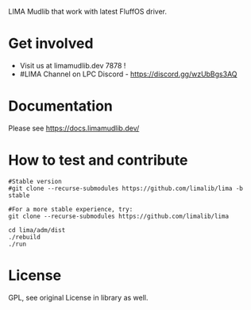 LIMA Mudlib that work with latest FluffOS driver.

# Get involved
- Visit us at limamudlib.dev 7878 !
- #LIMA Channel on LPC Discord - https://discord.gg/wzUbBgs3AQ

# Documentation
Please see https://docs.limamudlib.dev/

# How to test and contribute
```
#Stable version
#git clone --recurse-submodules https://github.com/limalib/lima -b stable

#For a more stable experience, try:
git clone --recurse-submodules https://github.com/limalib/lima

cd lima/adm/dist
./rebuild
./run
```

# License
GPL, see original License in library as well.

